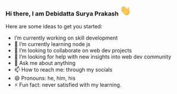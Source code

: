 ### Hi there, I am Debidatta Surya Prakash <img src="https://raw.githubusercontent.com/ABSphreak/ABSphreak/master/gifs/Hi.gif" width="30px" style="max-width:100%;">

Here are some ideas to get you started:

-  I’m currently working on skill development
- 🌱 I’m currently learning node js
- 👯 I’m looking to collaborate on web dev projects
- 🤔 I’m looking for help with new insights into web dev community
- 💬 Ask me about anything
- 📫 How to reach me: through my socials
- 😄 Pronouns: he, him, his
- ⚡ Fun fact: never satisfied with my learning.
